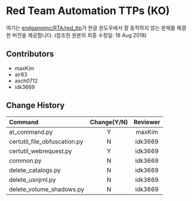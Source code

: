 # Red Team Automation TTPs (KO)
여기는 [endgameinc/RTA/red_ttp](https://github.com/endgameinc/RTA/tree/master/red_ttp)가 한글 윈도우에서 잘 동작하지 않는 문제를 해결한 버전을 제공합니다. (참조한 원본의 최종 수정일: 18 Aug 2018)

## Contributors
* maxKim
* air83
* asch0712
* idk3669

## Change History
|Command |Change(Y/N)|Reviewer|
|:---------------------|:-------------------------:|:--------------------:|
|at_command.py | Y|maxKim|
|certutil_file_obfuscation.py | N|idk3669|
|certutil_webrequest.py | Y|idk3669|
|common.py | N|idk3669|
|delete_catalogs.py | N|idk3669|
|delete_usnjrnl.py | N|idk3669|
|delete_volume_shadows.py | N|idk3669|

